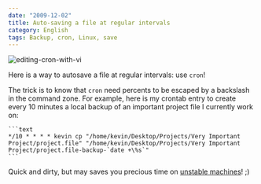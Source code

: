 ```yaml
---
date: "2009-12-02"
title: Auto-saving a file at regular intervals
category: English
tags: Backup, cron, Linux, save
---
```


![editing-cron-with-vi](/uploads/2009/editing-cron-with-vi.jpg)

Here is a way to autosave a file at regular intervals: use `cron`!

The trick is to know that `cron` need percents to be escaped by a backslash in the command zone. For example, here is my crontab entry to create every 10 minutes a local backup of an important project file I currently work on:

    ```text
    */10 * * * * kevin cp "/home/kevin/Desktop/Projects/Very Important Project/project.file" "/home/kevin/Desktop/Projects/Very Important Project/project.file-backup-`date +\%s`"
    ```

Quick and dirty, but may saves you precious time on [unstable machines](https://twitter.com/kdeldycke/status/6158072244)! ;)

